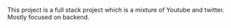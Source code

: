 This project is a full stack project which is a mixture of Youtube and twitter. Mostly focused on backend.